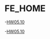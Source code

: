 # FE_HOME

-[HW05.10](https://vovel1987.github.io/FE_HOME/HW05.10/)

-[HW05.10](https://vovel1987.github.io/FE_HOME/HW11.10/)

